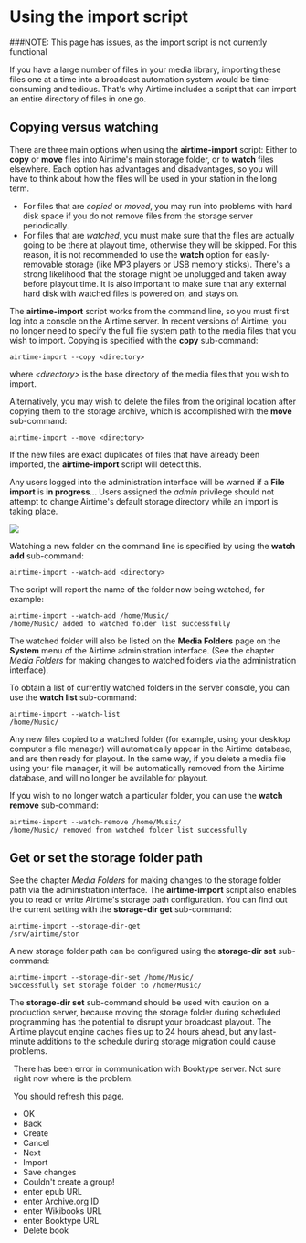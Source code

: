 Using the import script
=======================

###NOTE: This page has issues, as the import script is not currently functional


If you have a large number of files in your media library, importing these files one at a time into a broadcast automation system would be time-consuming and tedious. That's why Airtime includes a script that can import an entire directory of files in one go.

Copying versus watching
-----------------------

There are three main options when using the **airtime-import** script: Either to **copy** or **move** files into Airtime's main storage folder, or to **watch** files elsewhere. Each option has advantages and disadvantages, so you will have to think about how the files will be used in your station in the long term.

-   For files that are *copied* or *moved*, you may run into problems with hard disk space if you do not remove files from the storage server periodically.
-   For files that are <span style="font-style: italic;">watched</span>, you must make sure that the files are actually going to be there at playout time, otherwise they will be skipped. For this reason, it is not recommended to use the **watch** option for easily-removable storage (like MP3 players or USB memory sticks). There's a strong likelihood that the storage might be unplugged and taken away before playout time. It is also important to make sure that any external hard disk with watched files is powered on, and stays on.

The **airtime-import** script works from the command line, so you must first log into a console on the Airtime server. In recent versions of Airtime, you no longer need to specify the full file system path to the media files that you wish to import. Copying is specified with the **copy** sub-command:

    airtime-import --copy <directory>

where *&lt;directory&gt;* is the base directory of the media files that you wish to import.

Alternatively, you may wish to delete the files from the original location after copying them to the storage archive, which is accomplished with the **move** sub-command:

    airtime-import --move <directory>

If the new files are exact duplicates of files that have already been imported, the **airtime-import** script will detect this.

Any users logged into the administration interface will be warned if a **File import** is **in progress**... Users assigned the *admin* privilege should not attempt to change Airtime's default storage directory while an import is taking place.

![](static/Screenshot463-File_import_in_progress.png)

Watching a new folder on the command line is specified by using the **watch add** sub-command:

    airtime-import --watch-add <directory>

The script will report the name of the folder now being watched, for example:

    airtime-import --watch-add /home/Music/
    /home/Music/ added to watched folder list successfully

The watched folder will also be listed on the **Media Folders** page on the **System** menu of the Airtime administration interface. (See the chapter *Media Folders* for making changes to watched folders via the administration interface).

To obtain a list of currently watched folders in the server console, you can use the **watch list** sub-command:

    airtime-import --watch-list
    /home/Music/

Any new files copied to a watched folder (for example, using your desktop computer's file manager) will automatically appear in the Airtime database, and are then ready for playout. In the same way, if you delete a media file using your file manager, it will be automatically removed from the Airtime database, and will no longer be available for playout.

If you wish to no longer watch a particular folder, you can use the **watch remove** sub-command:

    airtime-import --watch-remove /home/Music/
    /home/Music/ removed from watched folder list successfully 

Get or set the storage folder path
----------------------------------

See the chapter *Media Folders* for making changes to the storage folder path via the administration interface. The **airtime-import** script also enables you to read or write Airtime's storage path configuration. You can find out the current setting with the **storage-dir get** sub-command:

    airtime-import --storage-dir-get
    /srv/airtime/stor

A new storage folder path can be configured using the **storage-dir set** sub-command:

    airtime-import --storage-dir-set /home/Music/
    Successfully set storage folder to /home/Music/

The **storage-dir set** sub-command should be used with caution on a production server, because moving the storage folder during scheduled programming has the potential to disrupt your broadcast playout. The Airtime playout engine caches files up to 24 hours ahead, but any last-minute additions to the schedule during storage migration could cause problems.

<span class="ui-icon ui-icon-circle-check" style="float:left; margin:0 7px 50px 0;"></span> There has been error in communication with Booktype server. Not sure right now where is the problem.

You should refresh this page.

-   OK
-   Back
-   Create
-   Cancel
-   Next
-   Import
-   Save changes
-   Couldn't create a group!
-   enter epub URL
-   enter Archive.org ID
-   enter Wikibooks URL
-   enter Booktype URL
-   Delete book

